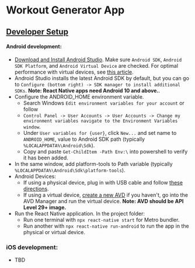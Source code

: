 # Workout Generator App
## [Developer Setup](https://reactnative.dev/docs/environment-setup)
#### Android development:
* [Download and Install Android Studio](https://developer.android.com/studio). Make sure `Android SDK`, `Android SDK Platform`, and `Android Virtual Device` are checked.
For optimal performance with virtual devices, see [this article](https://android-developers.googleblog.com/2018/07/android-emulator-amd-processor-hyper-v.html).
* Android Studio installs the latest Android SDK by default, but you can go to `Configure (bottom right) -> SDK manager to install additional SDKs`. **Note: React Native apps need Android 10 and above.**.
* Configure the ANDROID_HOME environment variable.
  * Search Windows `Edit environment variables for your account` or follow 
  * `Control Panel -> User Accounts -> User Accounts -> Change my environment variables navigate to the Environment Variables window`.
  * Under `User variables for {user}`, click `New...` and set name to `ANDROID_HOME`, value to Android SDK path (typically `%LOCALAPPDATA%\Android\Sdk`).
  * Copy and paste `Get-ChildItem -Path Env:\` into powershell to verify it has been added.
* In the same window, add platform-tools to Path variable (typically `%LOCALAPPDATA%\Android\Sdk\platform-tools`).
* Android Devices:
  * If using a physical device, plug in with USB cable and follow [these directions](https://reactnative.dev/docs/running-on-device).
  * If using a virtual device, [create a new AVD](https://developer.android.com/studio/run/managing-avds) if you haven't, go into the AVD Manager and run the virtual device. **Note: AVD should be API Level 29+ image.**
* Run the React Native application. In the project folder:
  * Run one terminal with `npx react-native start` for Metro bundler.
  * Run another with `npx react-native run-android` to run the app in the physical or virtual device.
### iOS development:
* TBD
